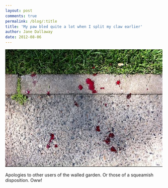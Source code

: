 ```yaml
---
layout: post
comments: true
permalink: /blog/:title
title: 'My paw bled quite a lot when I split my claw earlier'
author: Jane Dallaway
date: 2012-08-06
---
```


<div>
<a href="/media/Nphoto.JPG">
<img width="500" src="/media/Nphoto.JPG.500.JPG" height="374"></img>
</a>
</div>


  
Apologies to other users of the walled garden. Or those of a squeamish disposition. Oww!
    
